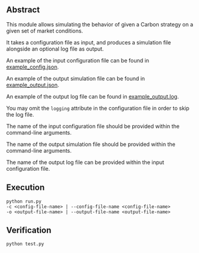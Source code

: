 ## Abstract

This module allows simulating the behavior of given a Carbon strategy on a given set of market conditions.

It takes a configuration file as input, and produces a simulation file alongside an optional log file as output.

An example of the input configuration file can be found in [example_config.json](example_config.json).

An example of the output simulation file can be found in [example_output.json](example_output.json).

An example of the output log file can be found in [example_output.log](example_output.log).

You may omit the `logging` attribute in the configuration file in order to skip the log file.

The name of the input configuration file should be provided within the command-line arguments.

The name of the output simulation file should be provided within the command-line arguments.

The name of the output log file can be provided within the input configuration file.

## Execution
```
python run.py
-c <config-file-name> | --config-file-name <config-file-name>
-o <output-file-name> | --output-file-name <output-file-name>
```

## Verification
```
python test.py
```
